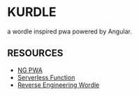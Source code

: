 # KURDLE

a wordle inspired pwa powered by Angular.

## RESOURCES

- [NG PWA](https://medium.com/ngconf/angular-pwa-install-and-configure-858dd8e9fb07)
- [Serverless Function](https://dev.to/haideralipunjabi/creating-a-secure-wordle-using-serverless-functions-28di)
- [Reverse Engineering Wordle](https://reichel.dev/blog/reverse-engineering-wordle.html)
